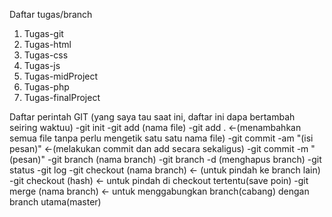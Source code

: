 Daftar tugas/branch
1. Tugas-git
2. Tugas-html
3. Tugas-css
4. Tugas-js
5. Tugas-midProject
6. Tugas-php
7. Tugas-finalProject

Daftar perintah GIT 
(yang saya tau saat ini, daftar ini dapa bertambah seiring waktuu)
-git init
-git add (nama file)
-git add .  <-(menambahkan semua file tanpa perlu mengetik satu satu nama file)
-git commit -am "(isi pesan)" <-(melakukan commit dan add secara sekaligus)
-git commit -m "(pesan)"
-git branch (nama branch)
-git branch -d (menghapus branch)
-git status
-git log
-git checkout (nama branch) <- (untuk pindah ke branch lain)
-git checkout (hash) <- untuk pindah di checkout tertentu(save poin)
-git merge (nama branch) <- untuk menggabungkan branch(cabang) dengan branch utama(master)
